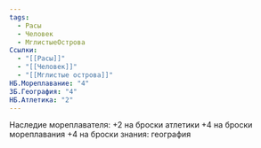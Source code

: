 ```yaml
---
tags:
  - Расы
  - Человек
  - МглистыеОстрова
Ссылки:
  - "[[Расы]]"
  - "[[Человек]]"
  - "[[Мглистые острова]]"
НБ.Мореплавание: "4"
ЗБ.География: "4"
НБ.Атлетика: "2"
---
```

Наследие мореплавателя:
+2 на броски атлетики
+4 на броски мореплавания
+4 на броски знания: география










